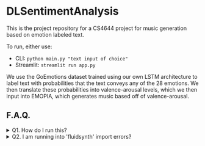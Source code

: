 # DLSentimentAnalysis
This is the project repository for a CS4644 project for music generation based on emotion labeled text.

To run, either use:
- CLI: `python main.py "text input of choice"`
- Streamlit: `streamlit run app.py`

We use the GoEmotions dataset trained using our own LSTM architecture to label text with probabilities that the text conveys any of the 28 emotions. We then translate these probabilities into valence-arousal levels, which we then input into EMOPIA, which generates music based off of valence-arousal.

## F.A.Q.

<details>
  <summary>Q1. How do I run this?</summary>
  Install required large files:

  - [EMOPIA Transformer Checkpoint](https://drive.google.com/file/d/19Seq18b2JNzOamEQMG1uarKjj27HJkHu/view)
    - Unzip 'loss_25_params.pt' into '/models/' at the same depth as the LSTM .pth.
  - [EMOPIA Dictionary](https://drive.google.com/file/d/17dKUf33ZsDbHC5Z6rkQclge3ppDTVCMP/view)
    - Unzip files into '/data/emopia/co-representation'
   
  Install required packages; there is no 'requirements.txt'. Some unexpected packages are:
  - `pip install gdown`
  - `pip install pytorch-fast-transformers`
  - `pip install numpy==1.26.4` (if your current version is >v2.0.0
</details>

<details>
  <summary>Q2. I am running into 'fluidsynth' import errors? </summary>
  The currently recognized pypi package for `pip install fluidsynth` is **not** the correct fluidsynth package.

  For some reason it is an abandoned v0.2 package from 2012. While `pip install pyfluidsynth` is correct and updated, it does not create the bin file that fluidsynth requires.

  Instead, use Chocolatey ([install instructions here](https://chocolatey.org/install)) and run `choco install fluidsynth`. This is according to fluidsynth's actual installation instructions found on [their website](https://www.fluidsynth.org/download/)

  Note: If you are using Linux, you can sidestep this issue by using `apt-get install fluidsynth`
</details>

